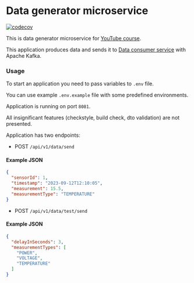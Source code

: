 # Data generator microservice

[![codecov](https://codecov.io/gh/IlyaLisov/data-generator-microservice/graph/badge.svg?token=SI8VHQM1I3)](https://codecov.io/gh/IlyaLisov/data-generator-microservice)

This is data generator microservice for [YouTube course](https://www.youtube.com/playlist?list=PL3Ur78l82EFBhKojbSO26BVqQ7n4AthHC).

This application produces data and sends it to [Data consumer service](https://github.com/IlyaLisov/data-analyser-microservice) with Apache Kafka.

### Usage

To start an application you need to pass variables to `.env` file.

You can use example `.env.example` file with some predefined environments.

Application is running on port `8081`.

All insignificant features (checkstyle, build check, dto validation) are not presented.

Application has two endpoints:
* POST `/api/v1/data/send`
#### Example JSON
```json
{
  "sensorId": 1,
  "timestamp": "2023-09-12T12:10:05",
  "measurement": 15.5,
  "measurementType": "TEMPERATURE"
}
```

* POST `/api/v1/data/test/send`
#### Example JSON
```json
{
  "delayInSeconds": 3,
  "measurementTypes": [
    "POWER",
    "VOLTAGE",
    "TEMPERATURE"
  ]
}
```